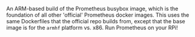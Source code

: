 An ARM-based build of the Prometheus busybox image, which is the foundation of all other 'official' Prometheus docker images.  This uses the same Dockerfiles that the official repo builds from, except that the base image is for the `armhf` platform vs. x86.  Run Prometheus on your RPi!
